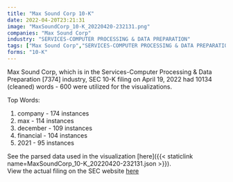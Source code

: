 ```yaml
---
title: "Max Sound Corp 10-K"
date: 2022-04-20T23:21:31
image: "MaxSoundCorp_10-K_20220420-232131.png"
companies: "Max Sound Corp"
industry: "SERVICES-COMPUTER PROCESSING & DATA PREPARATION"
tags: ["Max Sound Corp","SERVICES-COMPUTER PROCESSING & DATA PREPARATION","04-19-2022","10-K"]
forms: "10-K"
---
```

Max Sound Corp, which is in the Services-Computer Processing & Data Preparation [7374] industry, SEC 10-K filing on April 19, 2022 had 10134 (cleaned) words - 600 were utilized for the visualizations.

Top Words:
1. company - 174 instances
2. max - 114 instances
3. december - 109 instances
4. financial - 104 instances
5. 2021 - 95 instances


See the parsed data used in the visualization [here]({{< staticlink name=MaxSoundCorp_10-K_20220420-232131.json >}}).  
View the actual filing on the SEC website [here](https://www.sec.gov/Archives/edgar/data/1353499/0001477932-22-002481.txt)